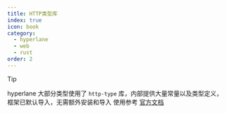 ```yaml
---
title: HTTP类型库
index: true
icon: book
category:
  - hyperlane
  - web
  - rust
order: 2
---
```


> [!tip]
> hyperlane 大部分类型使用了 `http-type` 库，内部提供大量常量以及类型定义，框架已默认导入，无需额外安装和导入
> 使用参考 [官方文档](../http-type/README.md)

<Bottom />
